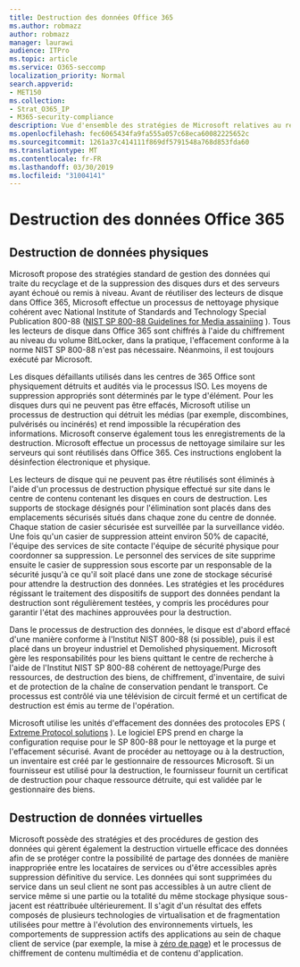 ```yaml
---
title: Destruction des données Office 365
ms.author: robmazz
author: robmazz
manager: laurawi
audience: ITPro
ms.topic: article
ms.service: O365-seccomp
localization_priority: Normal
search.appverid:
- MET150
ms.collection:
- Strat_O365_IP
- M365-security-compliance
description: Vue d'ensemble des stratégies de Microsoft relatives au recyclage, à la suppression ou à la destruction des serveurs et des lecteurs de disque du centre de l'Office 365.
ms.openlocfilehash: fec6065434fa9fa555a057c68eca60082225652c
ms.sourcegitcommit: 1261a37c414111f869df5791548a768d853fda60
ms.translationtype: MT
ms.contentlocale: fr-FR
ms.lasthandoff: 03/30/2019
ms.locfileid: "31004141"
---
```

# <a name="office-365-data-destruction"></a>Destruction des données Office 365

## <a name="physical-data-destruction"></a>Destruction de données physiques

Microsoft propose des stratégies standard de gestion des données qui traite du recyclage et de la suppression des disques durs et des serveurs ayant échoué ou remis à niveau. Avant de réutiliser des lecteurs de disque dans Office 365, Microsoft effectue un processus de nettoyage physique cohérent avec National Institute of Standards and Technology Special Publication 800-88 ([NIST SP 800-88 Guidelines for Media assainiing](http://nvlpubs.nist.gov/nistpubs/SpecialPublications/NIST.SP.800-88r1.pdf) ). Tous les lecteurs de disque dans Office 365 sont chiffrés à l'aide du chiffrement au niveau du volume BitLocker, dans la pratique, l'effacement conforme à la norme NIST SP 800-88 n'est pas nécessaire. Néanmoins, il est toujours exécuté par Microsoft.

Les disques défaillants utilisés dans les centres de 365 Office sont physiquement détruits et audités via le processus ISO. Les moyens de suppression appropriés sont déterminés par le type d'élément. Pour les disques durs qui ne peuvent pas être effacés, Microsoft utilise un processus de destruction qui détruit les médias (par exemple, discombines, pulvérisés ou incinérés) et rend impossible la récupération des informations. Microsoft conserve également tous les enregistrements de la destruction. Microsoft effectue un processus de nettoyage similaire sur les serveurs qui sont réutilisés dans Office 365. Ces instructions englobent la désinfection électronique et physique.

Les lecteurs de disque qui ne peuvent pas être réutilisés sont éliminés à l'aide d'un processus de destruction physique effectué sur site dans le centre de contenu contenant les disques en cours de destruction. Les supports de stockage désignés pour l'élimination sont placés dans des emplacements sécurisés situés dans chaque zone du centre de donnée. Chaque station de casier sécurisée est surveillée par la surveillance vidéo. Une fois qu'un casier de suppression atteint environ 50% de capacité, l'équipe des services de site contacte l'équipe de sécurité physique pour coordonner sa suppression. Le personnel des services de site supprime ensuite le casier de suppression sous escorte par un responsable de la sécurité jusqu'à ce qu'il soit placé dans une zone de stockage sécurisé pour attendre la destruction des données. Les stratégies et les procédures régissant le traitement des dispositifs de support des données pendant la destruction sont régulièrement testées, y compris les procédures pour garantir l'état des machines approuvées pour la destruction.

Dans le processus de destruction des données, le disque est d'abord effacé d'une manière conforme à l'Institut NIST 800-88 (si possible), puis il est placé dans un broyeur industriel et Demolished physiquement. Microsoft gère les responsabilités pour les biens quittant le centre de recherche à l'aide de l'Institut NIST SP 800-88 cohérent de nettoyage/Purge des ressources, de destruction des biens, de chiffrement, d'inventaire, de suivi et de protection de la chaîne de conservation pendant le transport. Ce processus est contrôlé via une télévision de circuit fermé et un certificat de destruction est émis au terme de l'opération.

Microsoft utilise les unités d'effacement des données des protocoles EPS ( [Extreme Protocol solutions](http://www.enterprisedataerasure.com/) ). Le logiciel EPS prend en charge la configuration requise pour le SP 800-88 pour le nettoyage et la purge et l'effacement sécurisé. Avant de procéder au nettoyage ou à la destruction, un inventaire est créé par le gestionnaire de ressources Microsoft. Si un fournisseur est utilisé pour la destruction, le fournisseur fournit un certificat de destruction pour chaque ressource détruite, qui est validée par le gestionnaire des biens.

## <a name="virtual-data-destruction"></a>Destruction de données virtuelles

Microsoft possède des stratégies et des procédures de gestion des données qui gèrent également la destruction virtuelle efficace des données afin de se protéger contre la possibilité de partage des données de manière inappropriée entre les locataires de services ou d'être accessibles après suppression définitive du service. Les données qui sont supprimées du service dans un seul client ne sont pas accessibles à un autre client de service même si une partie ou la totalité du même stockage physique sous-jacent est réattribuée ultérieurement. Il s'agit d'un résultat des effets composés de plusieurs technologies de virtualisation et de fragmentation utilisées pour mettre à l'évolution des environnements virtuels, les comportements de suppression actifs des applications au sein de chaque client de service (par exemple, la mise à [zéro de page](https://docs.microsoft.com/office365/securitycompliance/office-365-exchange-online-data-deletion#page-zeroing)) et le processus de chiffrement de contenu multimédia et de contenu d'application.